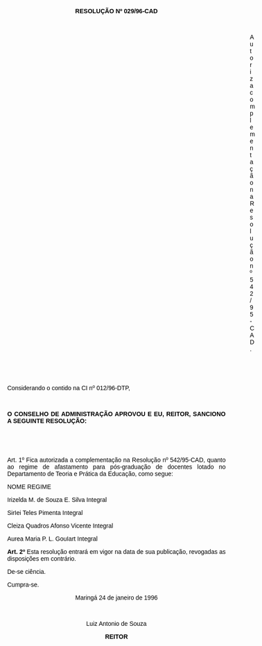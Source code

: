 <BODY TEXT="#000000">

<B><FONT FACE="Arial"><P ALIGN="CENTER">RESOLU&Ccedil;&Atilde;O Nº 029/96-CAD</P>
</B><P ALIGN="JUSTIFY"></P>
<P ALIGN="JUSTIFY">&nbsp;</P><DIR>
<DIR>
<DIR>
<DIR>
<DIR>
<DIR>
<DIR>
<DIR>
<DIR>
<DIR>
<DIR>
<DIR>
<DIR>
<DIR>

<P ALIGN="JUSTIFY">Autoriza complementa&ccedil;&atilde;o na Resolu&ccedil;&atilde;o nº 542/95-CAD.</P>
<P ALIGN="JUSTIFY"></P>
<P ALIGN="JUSTIFY">&nbsp;</P>
<P ALIGN="JUSTIFY">&nbsp;</P></DIR>
</DIR>
</DIR>
</DIR>
</DIR>
</DIR>
</DIR>
</DIR>
</DIR>
</DIR>
</DIR>
</DIR>
</DIR>
</DIR>

<P ALIGN="JUSTIFY">Considerando o contido na CI nº 012/96-DTP,</P>
<P ALIGN="JUSTIFY"></P>
<P ALIGN="JUSTIFY">&nbsp;</P>
<B><P ALIGN="JUSTIFY">O CONSELHO DE ADMINISTRA&Ccedil;&Atilde;O APROVOU E EU, REITOR, SANCIONO A SEGUINTE RESOLU&Ccedil;&Atilde;O:</P>
<P ALIGN="JUSTIFY"></P>
</B><P ALIGN="JUSTIFY">&nbsp;</P>
<P ALIGN="JUSTIFY">&nbsp;</P>
<P ALIGN="JUSTIFY">Art. 1º Fica autorizada a complementa&ccedil;&atilde;o na Resolu&ccedil;&atilde;o nº 542/95-CAD, quanto ao regime de afastamento para p&oacute;s-gradua&ccedil;&atilde;o de docentes lotado no Departamento de Teoria e Pr&aacute;tica da Educa&ccedil;&atilde;o, como segue:</P>
<P ALIGN="JUSTIFY">NOME&#9;&#9;&#9;&#9;&#9;&#9;&#9;&#9;&#9;REGIME</P>
<P ALIGN="JUSTIFY">Irizelda M. de Souza E. Silva&#9;&#9;&#9;&#9;&#9;Integral</P>
<P ALIGN="JUSTIFY">SirIei Teles Pimenta &#9;&#9;&#9;&#9;&#9;&#9;Integral</P>
<P ALIGN="JUSTIFY">Cleiza Quadros Afonso Vicente&#9;&#9;&#9;&#9;&#9;Integral</P>
<P ALIGN="JUSTIFY">Aurea Maria P. L. GouIart&#9;&#9;&#9;&#9;&#9;&#9;Integral</P>
<B><P ALIGN="JUSTIFY">Art. 2º</B> Esta resolu&ccedil;&atilde;o entrar&aacute; em vigor na data de sua publica&ccedil;&atilde;o, revogadas as disposi&ccedil;&otilde;es em contr&aacute;rio.</P>
<P ALIGN="JUSTIFY">De-se ci&ecirc;ncia.</P>
<P ALIGN="JUSTIFY">Cumpra-se.</P>
<P ALIGN="JUSTIFY"></P>
<P ALIGN="CENTER">Maring&aacute; 24 de janeiro de 1996</P>
<P ALIGN="CENTER"></P>
<P ALIGN="CENTER">&nbsp;</P>
<P ALIGN="CENTER">Luiz Antonio de Souza</P>
<B><P ALIGN="CENTER">REITOR</P></B></FONT></BODY>
